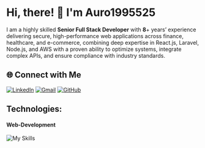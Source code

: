 # Hi, there! 👋 I'm Auro1995525
I am a highly skilled **Senior Full Stack Developer** with **8**+ years’ experience delivering secure, high-performance web applications across finance, healthcare, and e-commerce, combining deep expertise in React.js, Laravel, Node.js, and AWS with a proven ability to optimize systems, integrate complex APIs, and ensure compliance with industry standards.

## 🌐 Connect with Me

[![LinkedIn](https://go-skill-icons.vercel.app/api/icons?i=linkedin)](https://linkedin.com/in/sven-li-8a7352379)
[![Gmail](https://go-skill-icons.vercel.app/api/icons?i=gmail)](mailto:svenli9332@gmail.com)
[![GitHub](https://go-skill-icons.vercel.app/api/icons?i=github)](https://github.com/Sky9332)

## Technologies:

#### Web-Development

![My Skills](https://skillicons.dev/icons?i=html,css,js,bootstrap,tailwindcss,materialui,jquery,react,redux,nodejs,expressjs,next,threejs)
